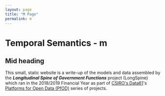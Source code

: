 ```yaml
---
layout: page
title: "M Page"
permalink: m
---
```

# Temporal Semantics - m

## Mid heading

This small, static website is a write-up of the models and data assembled by the ***Longitudinal Spine of Government Functions*** project (LongSpine) which ran in the 2018/2019 Financial Year as part of [CSIRO's Data61](https://data61.csiro.au/)'s <a href="https://data61.csiro.au/en/Collaborate-with-us/Government/Platforms-For-Open-Data">Platforms for Open Data (PfOD)</a> series of projects.

